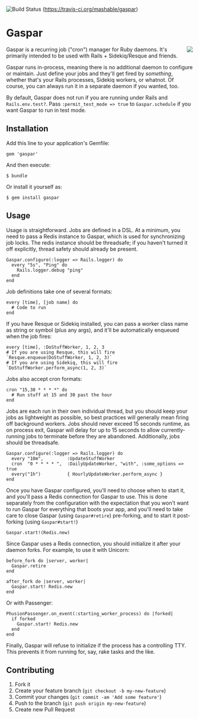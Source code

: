 ![Build Status](https://travis-ci.org/mashable/gaspar.svg) (https://travis-ci.org/mashable/gaspar)

# Gaspar
<img src="http://cdn.wikimg.net/strategywiki/images/0/04/Chrono_Trigger_Sprites_Gaspar.png" align="right" style="margin: 0 0 20px 20px" />

Gaspar is a recurring job ("cron") manager for Ruby daemons. It's primarily intended to be used with Rails + Sidekiq/Resque and friends.

Gaspar runs in-process, meaning there is no additional daemon to configure or maintain. Just define your jobs and they'll get fired by *something*,
whether that's your Rails processes, Sidekiq workers, or whatnot. Of course, you can always run it in a separate daemon if you wanted, too.

By default, Gaspar does not run if you are running under Rails and `Rails.env.test?`. Pass `:permit_test_mode => true` to `Gaspar.schedule` if you want Gaspar to run in test mode.

## Installation

Add this line to your application's Gemfile:

    gem 'gaspar'

And then execute:

    $ bundle

Or install it yourself as:

    $ gem install gaspar

## Usage

Usage is straightforward. Jobs are defined in a DSL. At a minimum, you need to pass a Redis instance to Gaspar, which is used for synchronizing job locks. The redis instance should be threadsafe; if you haven't turned it off explicitly, thread safety should already be present.

    Gaspar.configure(:logger => Rails.logger) do
      every "5s", "Ping" do
        Rails.logger.debug "ping"
      end
    end

Job definitions take one of several formats:

    every [time], [job name] do
      # Code to run
    end

If you have Resque or Sidekiq installed, you can pass a worker class name as string or symbol (plus any args), and it'll be automatically enqueued when the job fires:

    every [time], :DoStuffWorker, 1, 2, 3
    # If you are using Resque, this will fire `Resque.enqueue(DoStuffWorker, 1, 2, 3)`
    # If you are using Sidekiq, this will fire `DoStuffWorker.perform_async(1, 2, 3)`

Jobs also accept cron formats:

    cron "15,30 * * * *" do
      # Run stuff at 15 and 30 past the hour
    end

Jobs are each run in their own individual thread, but you should keep your jobs as lightweight as possible, so best practices will generally mean firing off background workers. Jobs should never exceed 15 seconds runtime, as on process exit, Gaspar will delay for up to 15 seconds to allow currently-running jobs to terminate before they are abandoned. Additionally, jobs should be threadsafe.

    Gaspar.configure(:logger => Rails.logger) do
      every "10m",         :UpdateStuffWorker
      cron  "0 * * * * ",  :DailyUpdateWorker, "with", :some_options => true
      every("1h")          { HourlyUpdateWorker.perform_async }
    end

Once you have Gaspar configured, you'll need to choose when to start it, and you'll pass a Redis connection for Gaspar to use. This is done separately from the configuration with the expectation that you won't want to run Gaspar for everything that boots your app, and you'll need to take care to close Gaspar (using `Gaspar#retire`) pre-forking, and to start it post-forking (using `Gaspar#start!`)

    Gaspar.start!(Redis.new)

Since Gaspar uses a Redis connection, you should initialize it after your daemon forks. For example, to use it with Unicorn:

    before_fork do |server, worker|
      Gaspar.retire
    end

    after_fork do |server, worker|
      Gaspar.start! Redis.new
    end

Or with Passenger:

    PhusionPassenger.on_event(:starting_worker_process) do |forked|
      if forked
        Gaspar.start! Redis.new
      end
    end

Finally, Gaspar will refuse to initialize if the process has a controlling TTY. This prevents it from running for, say, rake tasks and the like.

## Contributing

1. Fork it
2. Create your feature branch (`git checkout -b my-new-feature`)
3. Commit your changes (`git commit -am 'Add some feature'`)
4. Push to the branch (`git push origin my-new-feature`)
5. Create new Pull Request
